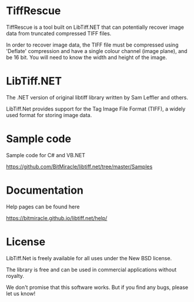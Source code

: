 TiffRescue
==========

TiffRescue is a tool built on LibTiff.NET that can potentially recover image data from truncated compressed TIFF files.

In order to recover image data, the TIFF file must be compressed using 'Deflate' compression and have a single colour channel (image plane), and be 16 bit.
You will need to know the width and height of the image.

LibTiff.NET
===========

The .NET version of original libtiff library written by Sam Leffler and others.

LibTiff.Net provides support for the Tag Image File Format (TIFF), a widely used format for storing image data.

Sample code
===========

Sample code for C# and VB.NET

https://github.com/BitMiracle/libtiff.net/tree/master/Samples


Documentation
=============

Help pages can be found here

https://bitmiracle.github.io/libtiff.net/help/


License
=======

LibTiff.Net is freely available for all uses under the New BSD license.

The library is free and can be used in commercial applications without royalty.

We don't promise that this software works. But if you find any bugs, please let us know!
